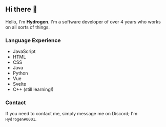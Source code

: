 ## Hi there 👋
Hello, I'm **Hydrogen**. I'm a software developer of over 4 years who works on all sorts of things.

### Language Experience
- JavaScript
- HTML
- CSS
- Java
- Python
- Vue
- Svelte
- C++ (still learning!)

### Contact
If you need to contact me, simply message me on Discord; I'm `Hydrogen#0001`.

